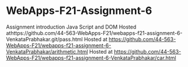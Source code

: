 # WebApps-F21-Assignment-6
Assignment introduction Java Script and DOM
Hosted athttps://github.com/44-563-WebApps-F21/webapps-f21-assignment-6-VenkataPrabhakar.git/pass.html
Hosted at https://github.com/44-563-WebApps-F21/webapps-f21-assignment-6-VenkataPrabhakar/arithmetic.html
Hosted at https://github.com/44-563-WebApps-F21/webapps-f21-assignment-6-VenkataPrabhakar/car.html
